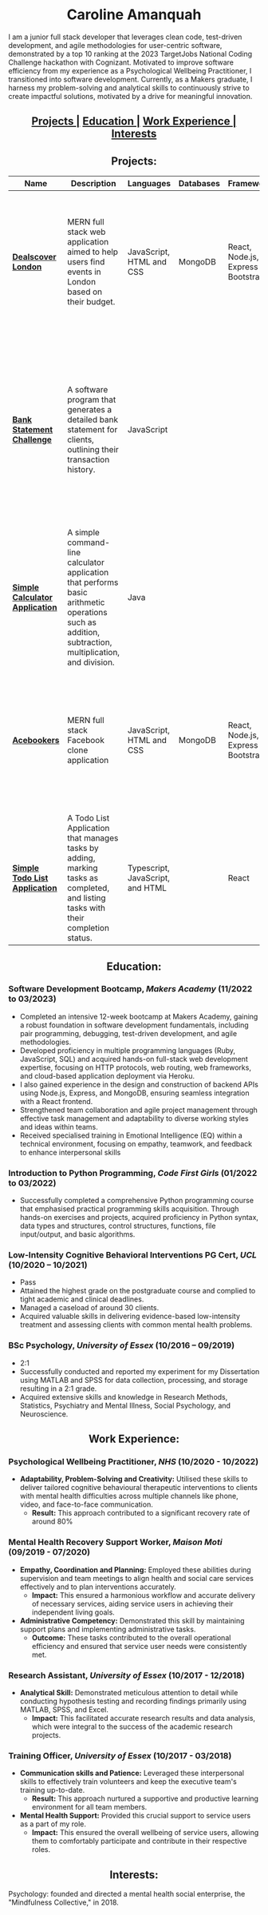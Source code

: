 <h1 align="center"> Caroline Amanquah </h1>

I am a junior full stack developer that leverages clean code, test-driven development, and agile methodologies for user-centric software, demonstrated by a top 10 ranking at the 2023 TargetJobs National Coding Challenge hackathon with Cognizant. Motivated to improve software efficiency from my experience as a Psychological Wellbeing Practitioner,  I transitioned into software development. Currently, as a Makers graduate, I harness my problem-solving and analytical skills to continuously strive to create impactful solutions, motivated by a drive for meaningful innovation.

<h2 align="center">
  <a href="#projects">Projects |</a> 
  <a href="#education">Education |</a> 
  <a href="#work-experience">Work Experience |</a>
  <a href="#interests">Interests</a>
</h2>



<a name="projects"></a>
<h2 align="center"> Projects: </h2>

| Name | Description | Languages | Databases | Frameworks | Techniques |
| ---- | ----------- | --------- | --------- | ---------- | ---------- |
| [**Dealscover London**](https://github.com/Caroline-Amanquah/dealscover-london) | MERN full stack web application aimed to help users find events in London based on their budget. | JavaScript, HTML and CSS | MongoDB | React, Node.js, Express and Bootstrap | Test-Driven Development (Jest and Cypress), Agile methodologies, Version Control (Git), UI/UX Design and Prototyping (Figma), Pair Programming and Code Review |
| [**Bank Statement Challenge**](https://github.com/Caroline-Amanquah/Bank_Statement_Challenge) | A software program that generates a detailed bank statement for clients, outlining their transaction history. | JavaScript | | | Object-Oriented Programming (including Single Responsibility Principle, Open/Closed Principle, Liskov Substitution Principle, Interface Segregation Principle, and Dependency Inversion Principle) and Git |
| [**Simple Calculator Application**](https://github.com/Caroline-Amanquah/simple-calculator-app) | A simple command-line calculator application that performs basic arithmetic operations such as addition, subtraction, multiplication, and division. | Java | | | Object-Oriented Programming |
| [**Acebookers**](https://github.com/Caroline-Amanquah/acebook-acebookers) | MERN full stack Facebook clone application | JavaScript, HTML and CSS | MongoDB | React, Node.js, Express and Bootstrap | Test-Driven Development (Jest and Cypress), Agile methodologies, Version Control (Git), UI/UX Design and Prototyping (Figma), Pair Programming and Code Review |
|  [**Simple Todo List Application**](https://github.com/Caroline-Amanquah/simple-todo-list-application/tree/main) | A Todo List Application that manages tasks by adding, marking tasks as completed, and listing tasks with their completion status. | Typescript, JavaScript, and HTML | | React | Git |


<a name="education"></a>
<h2 align="center"> Education: </h2>

### Software Development Bootcamp, *Makers Academy* (11/2022 to 03/2023)
- Completed an intensive 12-week bootcamp at Makers Academy, gaining a robust foundation in software development fundamentals, including pair programming, debugging, test-driven development, and agile methodologies.
- Developed proficiency in multiple programming languages (Ruby, JavaScript, SQL) and acquired hands-on full-stack web development expertise, focusing on HTTP protocols, web routing, web frameworks, and cloud-based application deployment via Heroku. 
- I also gained experience in the design and construction of backend APIs using Node.js, Express, and MongoDB, ensuring seamless integration with a React frontend. 
- Strengthened team collaboration and agile project management through effective task management and adaptability to diverse working styles and ideas within teams.
- Received specialised training in Emotional Intelligence (EQ) within a technical environment, focusing on empathy, teamwork, and feedback to enhance interpersonal skills

### Introduction to Python Programming, *Code First Girls* (01/2022 to 03/2022)
- Successfully completed a comprehensive Python programming course that emphasised practical programming skills acquisition. Through hands-on exercises and projects, acquired proficiency in Python syntax, data types and structures, control structures, functions, file input/output, and basic algorithms.

### Low-Intensity Cognitive Behavioral Interventions PG Cert, *UCL* (10/2020 – 10/2021)
- Pass
- Attained the highest grade on the postgraduate course and complied to tight academic and clinical deadlines.  
- Managed a caseload of around 30 clients. 
- Acquired valuable skills in delivering evidence-based low-intensity treatment and assessing clients with common mental health problems.

### BSc Psychology, *University of Essex* (10/2016 – 09/2019)
- 2:1
- Successfully conducted and reported my experiment for my Dissertation using MATLAB and SPSS for data collection, processing, and storage resulting in a 2:1 grade. 
- Acquired extensive skills and knowledge in Research Methods, Statistics, Psychiatry and Mental Illness, Social Psychology, and Neuroscience.

<a name="work-experience"></a>
<h2 align="center"> Work Experience: </h2>

### Psychological Wellbeing Practitioner, *NHS* (10/2020 - 10/2022)
- **Adaptability, Problem-Solving and Creativity:** Utilised these skills to deliver tailored cognitive behavioural therapeutic interventions to clients with mental health difficulties across multiple channels like phone, video, and face-to-face communication.
  - **Result:** This approach contributed to a significant recovery rate of around 80%

### Mental Health Recovery Support Worker, *Maison Moti* (09/2019 - 07/2020)
- **Empathy, Coordination and Planning:** Employed these abilities during supervision and team meetings to align health and social care services effectively and to plan interventions accurately.
  - **Impact:** This ensured a harmonious workflow and accurate delivery of necessary services, aiding service users in achieving their independent living goals.
- **Administrative Competency:** Demonstrated this skill by maintaining support plans and implementing administrative tasks.
  - **Outcome:** These tasks contributed to the overall operational efficiency and ensured that service user needs were consistently met.

### Research Assistant, *University of Essex* (10/2017 - 12/2018)
- **Analytical Skill:** Demonstrated meticulous attention to detail while conducting hypothesis testing and recording findings primarily using MATLAB, SPSS, and Excel.
  - **Impact:** This facilitated accurate research results and data analysis, which were integral to the success of the academic research projects.

### Training Officer, *University of Essex* (10/2017 - 03/2018)
- **Communication skills and Patience:** Leveraged these interpersonal skills to effectively train volunteers and keep the executive team's training up-to-date.
  - **Result:** This approach nurtured a supportive and productive learning environment for all team members.
- **Mental Health Support:** Provided this crucial support to service users as a part of my role.
  - **Impact:** This ensured the overall wellbeing of service users, allowing them to comfortably participate and contribute in their respective roles.


<a name="interests"></a>
<h2 align="center"> Interests: </h2>
Psychology: founded and directed a mental health social enterprise, the "Mindfulness Collective," in 2018.

